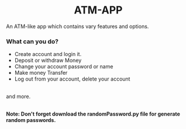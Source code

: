 <h1 align="center"> ATM-APP </h1> 
An ATM-like app which contains vary features and options.
<br>
<h3><b> What can you do?</b> </h3> 
<ul>
  <li> Create account and login it.</li>
  <li> Deposit or withdraw Money </li>
  <li> Change your account password or name </li>
  <li> Make money Transfer </li>
  <li> Log out from your account, delete your account</li>
 </ul> <br>
and more.  
  
<br> <b> Note: Don't forget download the randomPassword.py file for generate random passwords. </b>  
